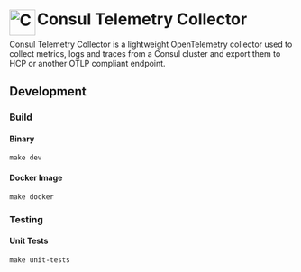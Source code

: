<h1>
  <img src="./_doc/logo.svg" align="left" height="46px" alt="Consul logo"/>
  <span>Consul Telemetry Collector</span>
</h1>

Consul Telemetry Collector is a lightweight OpenTelemetry collector used to collect metrics, logs and traces from a Consul cluster and export them to HCP or another OTLP compliant endpoint.

## Development

### Build

#### Binary

```
make dev
```

#### Docker Image

```
make docker
```

### Testing

#### Unit Tests

```
make unit-tests
```